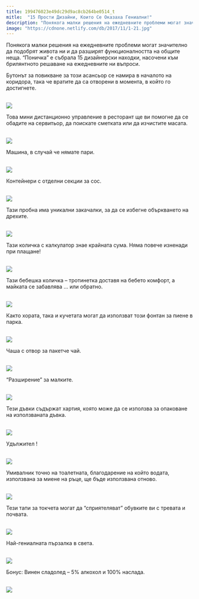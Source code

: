 ```yaml
---
title: 199476023e49dc29d9ac8cb264be0514_t
mitle:  "15 Прости Дизайни, Които Се Оказаха Гениални!"
description: "Понякога малки решения на ежедневните проблеми могат значително да подобрят живота ни и да разширят функционалността на общите неща. &qout;Поничка&qout; е събрала 15 дизайне�"
image: "https://cdnone.netlify.com/db/2017/11/1-21.jpg"
---
```


 <p>Понякога малки решения на ежедневните проблеми могат значително да подобрят живота ни и да разширят функционалността на общите неща. “Поничка” е събрала 15 дизайнерски находки, насочени към брилянтното решаване на ежедневните ни въпроси.</p>      <p>Бутонът за повикване за този асансьор се намира в началото на коридора, така че вратите да са отворени в момента, в който го достигнете.</p> <p> <br/><img src="https://cdnone.netlify.com/db/2017/11/1-21.jpg"/><br/></p> <p>Това мини дистанционно управление в ресторант ще ви помогне да се обадите на сервитьор, да поискате сметката или да изчистите масата.</p>      <p> <br/><img src="https://cdnone.netlify.com/db/2017/11/2-21.jpg"/><br/></p> <p>Машина, в случай че нямате пари.</p> <p> <br/><img src="https://cdnone.netlify.com/db/2017/11/3-21.jpg"/><br/></p> <p>Контейнери с отделни секции за сос.</p>      <p> <br/><img src="https://cdnone.netlify.com/db/2017/11/4-21.jpg"/><br/></p> <p>Тази пробна има уникални закачалки, за да се избегне объркването на дрехите.</p> <p> <br/><img src="https://cdnone.netlify.com/db/2017/11/5-20.jpg"/><br/></p> <p>Тази количка с калкулатор знае крайната сума. Няма повече изненади при плащане!</p> <p> <br/><img src="https://cdnone.netlify.com/db/2017/11/6-21.jpg"/><br/></p> <p>Тази бебешка количка – тротинетка доставя на бебето комфорт, а майката се забавлява … или обратно.</p>      <p> <br/><img src="https://cdnone.netlify.com/db/2017/11/7-22.jpg"/><br/></p> <p>Както хората, така и кучетата могат да използват този фонтан за пиене в парка.</p> <p> <br/><img src="https://cdnone.netlify.com/db/2017/11/8-22.jpg"/><br/></p> <p>Чаша с отвор за пакетче чай.</p>      <p> <br/><img src="https://cdnone.netlify.com/db/2017/11/9-22.jpg"/><br/></p> <p>“Разширение” за малките.</p> <p> <br/><img src="https://cdnone.netlify.com/db/2017/11/10-22.jpg"/><br/></p> <p>Тези дъвки съдържат хартия, която може да се използва за опаковане на използваната дъвка.</p> <p> <br/><img src="https://cdnone.netlify.com/db/2017/11/11-22.jpg"/><br/></p> <p>Удължител !</p> <p> <br/><img src="https://cdnone.netlify.com/db/2017/11/12-20.jpg"/><br/></p> <p>Умивалник точно на тоалетната, благодарение на който водата, използвана за миене на ръце, ще бъде използвана отново.</p> <p> <br/><img src="https://cdnone.netlify.com/db/2017/11/13-21.jpg"/><br/></p> <p>Тези тапи за токчета могат да “сприятеляват” обувките ви с тревата и почвата.</p> <p> <br/><img src="https://cdnone.netlify.com/db/2017/11/14-20.jpg"/><br/></p> <p>Най-гениалната пързалка в света.</p> <p> <br/><img src="https://cdnone.netlify.com/db/2017/11/15-20.jpg"/><br/></p> <p>Бонус: Винен сладолед – 5% алкохол и 100% наслада.</p> <p> <br/><img src="https://cdnone.netlify.com/db/2017/11/16-19.jpg"/><br/></p>       